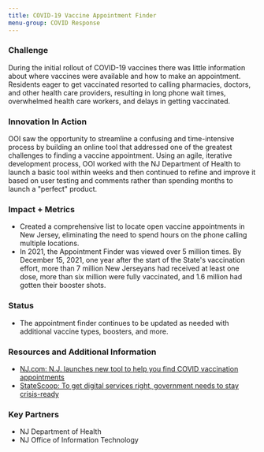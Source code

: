 ```yaml
---
title: COVID-19 Vaccine Appointment Finder
menu-group: COVID Response
---
```


### Challenge

During the initial rollout of COVID-19 vaccines there was little information about where vaccines were available and how to make an appointment. Residents eager to get vaccinated resorted to calling pharmacies, doctors, and other health care providers, resulting in long phone wait times, overwhelmed health care workers, and delays in getting vaccinated.

### Innovation In Action

OOI saw the opportunity to streamline a confusing and time-intensive process by building an online tool that addressed one of the greatest challenges to finding a vaccine appointment. Using an agile, iterative development process, OOI worked with the NJ Department of Health to launch a basic tool within weeks and then continued to refine and improve it based on user testing and comments rather than spending months to launch a "perfect" product.

### Impact + Metrics

-   Created a comprehensive list to locate open vaccine appointments in New Jersey, eliminating the need to spend hours on the phone calling multiple locations.
-   In 2021, the Appointment Finder was viewed over 5 million times. By December 15, 2021, one year after the start of the State's vaccination effort, more than 7 million New Jerseyans had received at least one dose, more than six million were fully vaccinated, and 1.6 million had gotten their booster shots.

### Status

-   The appointment finder continues to be updated as needed with additional vaccine types, boosters, and more.

### Resources and Additional Information

-   [NJ.com: N.J. launches new tool to help you find COVID vaccination appointments](https://www.nj.com/coronavirus/2021/01/nj-launches-new-tool-to-help-you-find-covid-vaccination-appointments.html)
-   [StateScoop: To get digital services right, government needs to stay crisis-ready](https://statescoop.com/new-jersey-covid-digital-services-lessons/)

### Key Partners

-   NJ Department of Health
-   NJ Office of Information Technology
